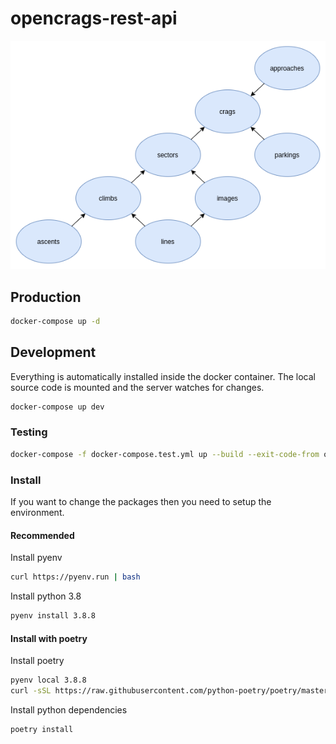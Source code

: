 # opencrags-rest-api

![database diagram](opencrags-diagram.png)

## Production

```bash
docker-compose up -d
```

## Development

Everything is automatically installed inside the docker container. The local
source code is mounted and the server watches for changes.

```bash
docker-compose up dev
```

### Testing

```bash
docker-compose -f docker-compose.test.yml up --build --exit-code-from opencrags-rest-api
```

### Install

If you want to change the packages then you need to setup the environment.

#### Recommended
Install pyenv
```bash
curl https://pyenv.run | bash
```

Install python 3.8
```bash
pyenv install 3.8.8
```

#### Install with poetry
Install poetry
```bash
pyenv local 3.8.8
curl -sSL https://raw.githubusercontent.com/python-poetry/poetry/master/get-poetry.py | python -
```

Install python dependencies
```bash
poetry install
```
